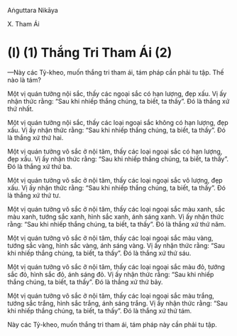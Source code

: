Aṅguttara Nikāya

X. Tham Ái

# (I) (1) Thắng Tri Tham Ái (2)

—Này các Tỷ-kheo, muốn thắng tri tham ái, tám pháp cần phải tu tập. Thế nào là tám?

Một vị quán tưởng nội sắc, thấy các ngoại sắc có hạn lượng, đẹp xấu. Vị ấy nhận thức rằng: “Sau khi nhiếp thắng chúng, ta biết, ta thấy”. Ðó là thắng xứ thứ nhất.

Một vị quán tưởng nội sắc, thấy các loại ngoại sắc không có hạn lượng, đẹp xấu. Vị ấy nhận thức rằng: “Sau khi nhiếp thắng chúng, ta biết, ta thấy”. Ðó là thắng xứ thứ hai.

Một vị quán tưởng vô sắc ở nội tâm, thấy các loại ngoại sắc có hạn lượng, đẹp xấu. Vị ấy nhận thức rằng: “Sau khi nhiếp thắng chúng, ta biết, ta thấy”. Ðó là thắng xứ thứ ba.

Một vị quán tưởng vô sắc ở nội tâm, thấy các loại ngoại sắc vô lượng, đẹp xấu. Vị ấy nhận thức rằng: “Sau khi nhiếp thắng chúng, ta biết, ta thấy”. Ðó là thắng xứ thứ tư.

Một vị quán tưởng vô sắc ở nội tâm, thấy các loại ngoại sắc màu xanh, sắc màu xanh, tướng sắc xanh, hình sắc xanh, ánh sáng xanh. Vị ấy nhận thức rằng: “Sau khi nhiếp thắng chúng, ta biết, ta thấy”. Ðó là thắng xứ thứ năm.

Một vị quán tưởng vô sắc ở nội tâm, thấy các loại ngoại sắc màu vàng, tướng sắc vàng, hình sắc vàng, ánh sáng vàng. Vị ấy nhận thức rằng: “Sau khi nhiếp thắng chúng, ta biết, ta thấy”. Ðó là thắng xứ thứ sáu.

Một vị quán tưởng vô sắc ở nội tâm, thấy các loại ngoại sắc màu đỏ, tướng sắc đỏ, hình sắc đỏ, ánh sáng đỏ. Vị ấy nhận thức rằng: “Sau khi nhiếp thắng chúng, ta biết, ta thấy”. Ðó là thắng xứ thứ bảy.

Một vị quán tưởng vô sắc ở nội tâm, thấy các loại ngoại sắc màu trắng, tướng sắc trắng, hình sắc trắng, ánh sáng trắng. Vị ấy nhận thức rằng: “Sau khi nhiếp thắng chúng, ta biết, ta thấy”. Ðó là thắng xứ thứ tám.

Này các Tỷ-kheo, muốn thắng tri tham ái, tám pháp này cần phải tu tập.

